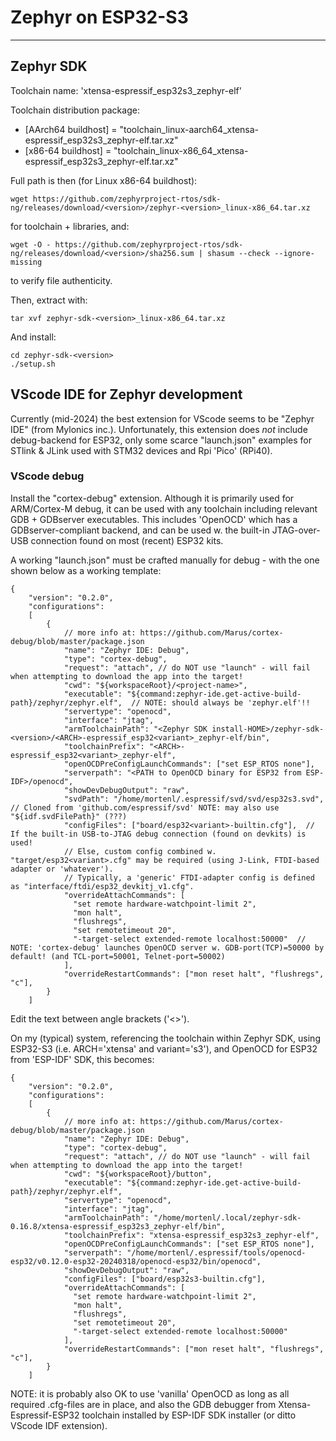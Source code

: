 # Zephyr on ESP32-S3
--------------------


## Zephyr SDK

Toolchain name: 'xtensa-espressif_esp32s3_zephyr-elf'	

Toolchain distribution package:
- [AArch64 buildhost] = "toolchain_linux-aarch64_xtensa-espressif_esp32s3_zephyr-elf.tar.xz" 
- [x86-64 buildhost] = "toolchain_linux-x86_64_xtensa-espressif_esp32s3_zephyr-elf.tar.xz"

Full path is then (for Linux x86-64 buildhost):
```
wget https://github.com/zephyrproject-rtos/sdk-ng/releases/download/<version>/zephyr-<version>_linux-x86_64.tar.xz
```
for toolchain + libraries, and:
```
wget -O - https://github.com/zephyrproject-rtos/sdk-ng/releases/download/<version>/sha256.sum | shasum --check --ignore-missing
```
to verify file authenticity.

Then, extract with:
```
tar xvf zephyr-sdk-<version>_linux-x86_64.tar.xz 
```

And install:
```
cd zephyr-sdk-<version>
./setup.sh
```

## VScode IDE for Zephyr development

Currently (mid-2024) the best extension for VScode seems to be "Zephyr IDE" (from Mylonics inc.).
Unfortunately, this extension does *not* include debug-backend for ESP32, 
only some scarce "launch.json" examples for STlink & JLink used with STM32 devices and Rpi 'Pico' (RPi40).

### VScode debug
Install the "cortex-debug" extension. Although it is primarily used for ARM/Cortex-M debug, 
it can be used with any toolchain including relevant GDB + GDBserver executables.
This includes 'OpenOCD' which has a GDBserver-compliant backend, and can be used w. the built-in JTAG-over-USB 
connection found on most (recent) ESP32 kits. 

A working "launch.json" must be crafted manually for debug - 
with the one shown below as a working template:
```
{
	"version": "0.2.0",
	"configurations": 
	[
		{
		    // more info at: https://github.com/Marus/cortex-debug/blob/master/package.json
		    "name": "Zephyr IDE: Debug",
		    "type": "cortex-debug",
		    "request": "attach", // do NOT use "launch" - will fail when attempting to download the app into the target!
		    "cwd": "${workspaceRoot}/<project-name>",
		    "executable": "${command:zephyr-ide.get-active-build-path}/zephyr/zephyr.elf",  // NOTE: should always be 'zephyr.elf'!!
		    "servertype": "openocd",
		    "interface": "jtag",
		    "armToolchainPath": "<Zephyr SDK install-HOME>/zephyr-sdk-<version>/<ARCH>-espressif_esp32<variant>_zephyr-elf/bin",
		    "toolchainPrefix": "<ARCH>-espressif_esp32<variant>_zephyr-elf", 
		    "openOCDPreConfigLaunchCommands": ["set ESP_RTOS none"],
		    "serverpath": "<PATH to OpenOCD binary for ESP32 from ESP-IDF>/openocd",
		    "showDevDebugOutput": "raw",
		    "svdPath": "/home/mortenl/.espressif/svd/svd/esp32s3.svd",   // Cloned from 'github.com/espressif/svd' NOTE: may also use "${idf.svdFilePath}" (???)
		    "configFiles": ["board/esp32<variant>-builtin.cfg"],  // If the built-in USB-to-JTAG debug connection (found on devkits) is used! 
		    // Else, custom config combined w. "target/esp32<variant>.cfg" may be required (using J-Link, FTDI-based adapter or 'whatever').
		    // Typically, a 'generic' FTDI-adapter config is defined as "interface/ftdi/esp32_devkitj_v1.cfg".
		    "overrideAttachCommands": [
		      "set remote hardware-watchpoint-limit 2",
		      "mon halt",
		      "flushregs",
		      "set remotetimeout 20",
		      "-target-select extended-remote localhost:50000"	// NOTE: 'cortex-debug' launches OpenOCD server w. GDB-port(TCP)=50000 by default! (and TCL-port=50001, Telnet-port=50002)
		    ],
		    "overrideRestartCommands": ["mon reset halt", "flushregs", "c"],
		}
	]
```
Edit the text between angle brackets ('<>').


On my (typical) system, referencing the toolchain within Zephyr SDK, 
using ESP32-S3 (i.e. ARCH='xtensa' and variant='s3'),
and OpenOCD for ESP32 from 'ESP-IDF' SDK, this becomes:
```
{
	"version": "0.2.0",
	"configurations": 
	[
		{
		    // more info at: https://github.com/Marus/cortex-debug/blob/master/package.json
		    "name": "Zephyr IDE: Debug",
		    "type": "cortex-debug",
		    "request": "attach", // do NOT use "launch" - will fail when attempting to download the app into the target!
		    "cwd": "${workspaceRoot}/button",
		    "executable": "${command:zephyr-ide.get-active-build-path}/zephyr/zephyr.elf", 
		    "servertype": "openocd",
		    "interface": "jtag",
		    "armToolchainPath": "/home/mortenl/.local/zephyr-sdk-0.16.8/xtensa-espressif_esp32s3_zephyr-elf/bin",
		    "toolchainPrefix": "xtensa-espressif_esp32s3_zephyr-elf", 
		    "openOCDPreConfigLaunchCommands": ["set ESP_RTOS none"],
		    "serverpath": "/home/mortenl/.espressif/tools/openocd-esp32/v0.12.0-esp32-20240318/openocd-esp32/bin/openocd",
		    "showDevDebugOutput": "raw",
		    "configFiles": ["board/esp32s3-builtin.cfg"], 
		    "overrideAttachCommands": [
		      "set remote hardware-watchpoint-limit 2",
		      "mon halt",
		      "flushregs",
		      "set remotetimeout 20",
		      "-target-select extended-remote localhost:50000"	
		    ],
		    "overrideRestartCommands": ["mon reset halt", "flushregs", "c"],
		}
	]
```

NOTE: it is probably also OK to use 'vanilla' OpenOCD as long as all required .cfg-files are in place, 
and also the GDB debugger from Xtensa-Espressif-ESP32 toolchain installed by ESP-IDF SDK installer (or ditto VScode IDF extension).

 


